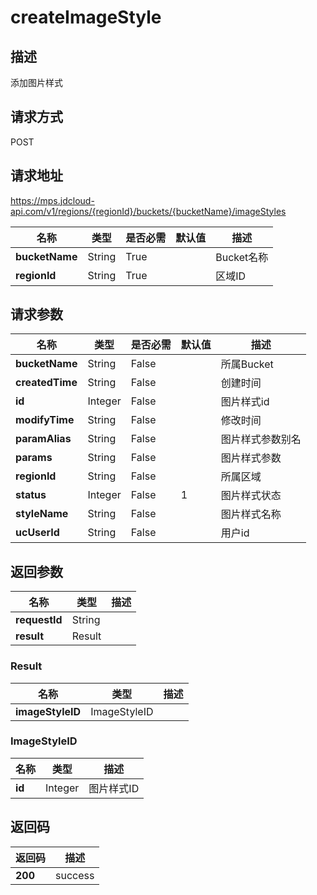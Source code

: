 # createImageStyle


## 描述
添加图片样式

## 请求方式
POST

## 请求地址
https://mps.jdcloud-api.com/v1/regions/{regionId}/buckets/{bucketName}/imageStyles

|名称|类型|是否必需|默认值|描述|
|---|---|---|---|---|
|**bucketName**|String|True| |Bucket名称|
|**regionId**|String|True| |区域ID|

## 请求参数
|名称|类型|是否必需|默认值|描述|
|---|---|---|---|---|
|**bucketName**|String|False| |所属Bucket|
|**createdTime**|String|False| |创建时间|
|**id**|Integer|False| |图片样式id|
|**modifyTime**|String|False| |修改时间|
|**paramAlias**|String|False| |图片样式参数别名|
|**params**|String|False| |图片样式参数|
|**regionId**|String|False| |所属区域|
|**status**|Integer|False|1|图片样式状态|
|**styleName**|String|False| |图片样式名称|
|**ucUserId**|String|False| |用户id|


## 返回参数
|名称|类型|描述|
|---|---|---|
|**requestId**|String| |
|**result**|Result| |


### Result
|名称|类型|描述|
|---|---|---|
|**imageStyleID**|ImageStyleID| |
### ImageStyleID
|名称|类型|描述|
|---|---|---|
|**id**|Integer|图片样式ID|

## 返回码
|返回码|描述|
|---|---|
|**200**|success|
